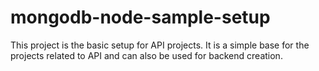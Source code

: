 # mongodb-node-sample-setup
This project is the basic setup for API projects. It is a simple base for the projects related to API and can also be used for backend creation.
